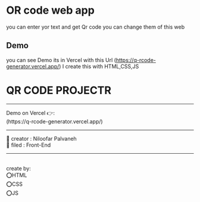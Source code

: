 # OR code web app
you can enter yor text and get Qr code
you can change them of this web
 ## Demo
 you can see Demo its in Vercel with this Url (https://q-rcode-generator.vercel.app/)
 I create this with HTML,CSS,JS 
 

<h1>
 QR CODE PROJECTR
</h1>
<hr/>
Demo on Vercel 👉: 
<br/>
 (https://q-rcode-generator.vercel.app/)
<hr/>
👩 creator : Niloofar Palvaneh
<br/>
👩 filed : Front-End
<br/>
<hr/>
<br/>
create by:
<br/>
⭕️HTML
<br/>
⭕️CSS
<br/>
⭕️JS
<br/>



